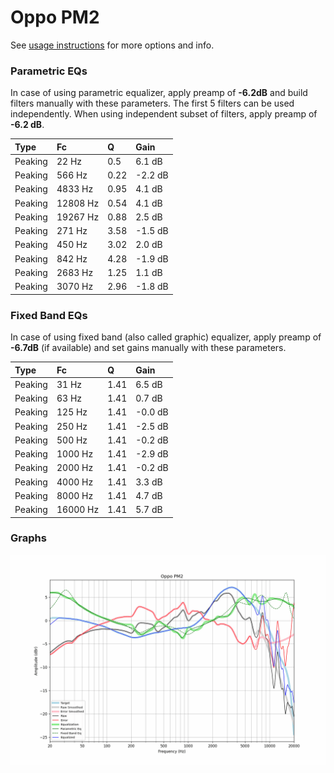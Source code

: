 # Oppo PM2
See [usage instructions](https://github.com/jaakkopasanen/AutoEq#usage) for more options and info.

### Parametric EQs
In case of using parametric equalizer, apply preamp of **-6.2dB** and build filters manually
with these parameters. The first 5 filters can be used independently.
When using independent subset of filters, apply preamp of **-6.2 dB**.

| Type    | Fc       |    Q | Gain    |
|:--------|:---------|:-----|:--------|
| Peaking | 22 Hz    | 0.5  | 6.1 dB  |
| Peaking | 566 Hz   | 0.22 | -2.2 dB |
| Peaking | 4833 Hz  | 0.95 | 4.1 dB  |
| Peaking | 12808 Hz | 0.54 | 4.1 dB  |
| Peaking | 19267 Hz | 0.88 | 2.5 dB  |
| Peaking | 271 Hz   | 3.58 | -1.5 dB |
| Peaking | 450 Hz   | 3.02 | 2.0 dB  |
| Peaking | 842 Hz   | 4.28 | -1.9 dB |
| Peaking | 2683 Hz  | 1.25 | 1.1 dB  |
| Peaking | 3070 Hz  | 2.96 | -1.8 dB |

### Fixed Band EQs
In case of using fixed band (also called graphic) equalizer, apply preamp of **-6.7dB**
(if available) and set gains manually with these parameters.

| Type    | Fc       |    Q | Gain    |
|:--------|:---------|:-----|:--------|
| Peaking | 31 Hz    | 1.41 | 6.5 dB  |
| Peaking | 63 Hz    | 1.41 | 0.7 dB  |
| Peaking | 125 Hz   | 1.41 | -0.0 dB |
| Peaking | 250 Hz   | 1.41 | -2.5 dB |
| Peaking | 500 Hz   | 1.41 | -0.2 dB |
| Peaking | 1000 Hz  | 1.41 | -2.9 dB |
| Peaking | 2000 Hz  | 1.41 | -0.2 dB |
| Peaking | 4000 Hz  | 1.41 | 3.3 dB  |
| Peaking | 8000 Hz  | 1.41 | 4.7 dB  |
| Peaking | 16000 Hz | 1.41 | 5.7 dB  |

### Graphs
![](./Oppo%20PM2.png)